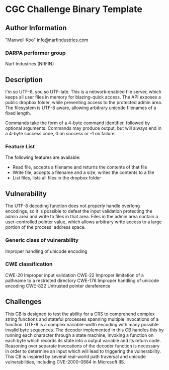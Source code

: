 # CGC Challenge Binary Template

## Author Information

"Maxwell Koo" <info@narfindustries.com>

### DARPA performer group

Narf Industries (NRFIN)

## Description

I'm so UTF-8, you so UTF-late. This is a network-enabled file server, which
keeps all user files in memory for blazing-quick access. The API exposes a
public dropbox folder, while preventing access to the protected admin area. The
filesystem is UTF-8 aware, allowing arbitrary unicode filenames of a fixed
length.

Commands take the form of a 4-byte command identifier, followed by optional
arguments. Commands may produce output, but will always end in a 4-byte success
code, 0 on success or -1 on failure.

### Feature List

The following features are available:
 - Read file, accepts a filename and returns the contents of that file
 - Write file, accepts a filename and a size, writes the contents to a file
 - List files, lists all files in the dropbox folder

## Vulnerability

The UTF-8 decoding function does not properly handle overlong encodings, so it
is possible to defeat the input validation protecting the admin area and write
to files in that area. Files in the admin area contain a user-controlled pointer
value, which allows arbitrary write access to a large portion of the process'
address space.

### Generic class of vulnerability

Improper handling of unicode encoding

### CWE classification

CWE-20 Improper input validation
CWE-22 Improper limitation of a pathname to a restricted directory
CWE-176 Improper handling of unicode encoding
CWE-822 Untrusted pointer dereference

## Challenges

This CB is designed to test the ability for a CRS to comprehend complex string
functions and stateful processes spanning multiple invocations of a function.
UTF-8 is a complex variable-width encoding with many possible invalid byte
sequences. The decoder implemented in this CB handles this by running each
character through a state machine, invoking a function on each byte which
records its state into a output variable and its return code. Reasoning over
separate invocations of the decoder function is necessary in order to determine
an input which will lead to triggering the vulnerability. This CB is inspired by
several real-world path traversal and unicode vulnerabilities, including
CVE-2000-0884 in Microsoft IIS.

